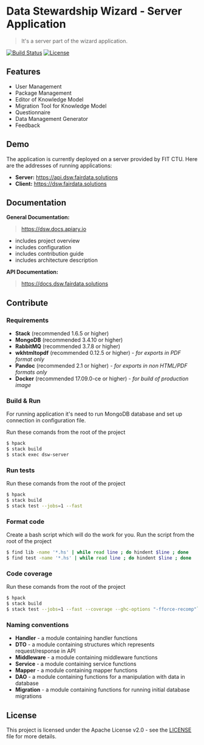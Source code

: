 # Data Stewardship Wizard - Server Application
> It's a server part of the wizard application.

[![Build Status](https://travis-ci.org/DataStewardshipWizard/dsw-server.svg?branch=master)](https://travis-ci.org/DataStewardshipWizard/dsw-server)
[![License](https://img.shields.io/badge/license-Apache%202-blue.svg)](LICENSE.md)

## Features

- User Management
- Package Management
- Editor of Knowledge Model
- Migration Tool for Knowledge Model
- Questionnaire
- Data Management Generator
- Feedback

## Demo

The application is currently deployed on a server provided by FIT CTU. Here are the addresses of running applications:

- **Server:** https://api.dsw.fairdata.solutions
- **Client:** https://dsw.fairdata.solutions

## Documentation

**General Documentation:**

> https://dsw.docs.apiary.io

- includes project overview
- includes configuration
- includes contribution guide
- includes architecture description

**API Documentation:**

> https://docs.dsw.fairdata.solutions

## Contribute

### Requirements

 - **Stack** (recommended 1.6.5 or higher)
 - **MongoDB** (recommended 3.4.10 or higher)
 - **RabbitMQ** (recommended 3.7.8 or higher)
 - **wkhtmltopdf** (recommended 0.12.5 or higher) - *for exports in PDF format only*
 - **Pandoc** (recommended 2.1 or higher) - *for exports in non HTML/PDF formats only*
 - **Docker** (recommended 17.09.0-ce or higher) - *for build of production image*

### Build & Run

For running application it's need to run MongoDB database and set up connection in configuration file.

Run these comands from the root of the project

```bash
$ hpack
$ stack build
$ stack exec dsw-server
```

### Run tests

Run these comands from the root of the project

```bash
$ hpack
$ stack build
$ stack test --jobs=1 --fast
```

### Format code

Create a bash script which will do the work for you. Run the script from the root of the project

```bash
$ find lib -name '*.hs' | while read line ; do hindent $line ; done
$ find test -name '*.hs' | while read line ; do hindent $line ; done
```

### Code coverage

Run these comands from the root of the project

```bash
$ hpack
$ stack build
$ stack test --jobs=1 --fast --coverage --ghc-options "-fforce-recomp"`
```

### Naming conventions
- **Handler** - a module containing handler functions
- **DTO** - a module containing structures which represents request/response in API
- **Middleware** - a module containing middleware functions
- **Service** - a module containing service functions
- **Mapper** - a module containing mapper functions
- **DAO** - a module containing functions for a manipulation with data in database
- **Migration** - a module containing functions for running initial database migrations

## License
This project is licensed under the Apache License v2.0 - see the [LICENSE](LICENSE.md) file for more details.
